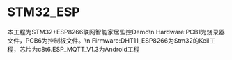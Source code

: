 # STM32_ESP
本工程为STM32+ESP8266联网智能家居監控Demo\n
Hardware:PCB1为烧录器文件，PCB6为控制板文件。\n
Firmware:DHT11_ESP8266为Stm32的Keil工程，芯片为c8t6.ESP_MQTT_V1.3为Android工程
